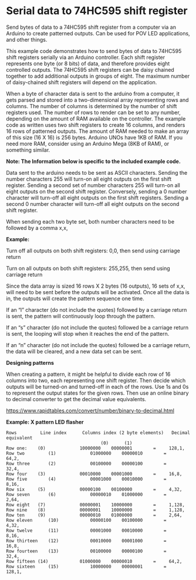 # Serial data to 74HC595 shift register
Send bytes of data to a 74HC595 shift register from a computer via an Arduino to create patterned outputs. Can be used for POV LED applications, and other things.


This example code demonstrates how to send bytes of data to 74HC595 shift registers serially via an Arduino controller.   Each shift register represents one byte (or 8 bits) of data, and therefore provides eight controlled outputs. The 74HC595 shift registers can be daisy chained together to add additional outputs in groups of eight.  The maximum number of daisy-chained shift registers will depend on the application.

When a byte of character data is sent to the arduino from a computer,  it gets parsed and stored into a two-dimensional array representing rows and columns.  The number of columns is determined by the number of shift registers used.  The number of rows to render can be set to any number, depending on the amount of RAM available on the controller.  The example code as written uses two shift registers to create 16 columns, and renders 16 rows of patterned outputs.   The amount of RAM needed to make an array of this size (16 X 16) is 256 bytes.  Arduino UNOs have 1KB of RAM.  If you need more RAM, consider using an Arduino Mega (8KB of RAM), or something similar.



**Note: The Information below is specific to the included example code.**

Data sent to the arduino needs to be sent as ASCII characters.  Sending the number characters 255 will turn-on all eight outputs on the first shift register.  Sending a second set of number characters 255 will turn-on all eight outputs on the second shift register.  Conversely, sending a 0 number character will turn-off all eight outputs on the first shift registers.  Sending a second 0 number character will turn-off all eight outputs on the second shift register.

When sending each two byte set, both number characters need to be followed by a comma  x,x,

**Example:**

Turn off all outputs on both shift registers:
        0,0,    then send using carriage return

Turn on all outputs on both shift registers:
        255,255, then send using carriage return

Since the data array is sized 16 rows X 2 bytes (16 outputs),  16 sets of x,x, will need to be sent before the outputs will be activated.  Once all the data is in, the outputs will create the pattern sequence one time.

If an “l” character (do not include the quotes) followed by a carriage return is sent, the pattern will continuously loop through the pattern.

If an “s” character (do not include the quotes) followed be a carriage return is sent, the looping will stop when it reaches the end of the pattern.

If an “n” character (do not include the quotes) followed be a carriage return, the data will be cleared, and a new data set can be sent.


**Designing patterns**

When creating a pattern, it might be helpful to divide each row of 16 columns into two, each representing one shift register.  Then decide which outputs will be turned-on and turned-off in each of the rows.  Use 1s and 0s to represent the output states for the given rows. Then use an online binary to decimal converter to get the decimal value equivalents.

https://www.rapidtables.com/convert/number/binary-to-decimal.html

**Example:  X pattern LED flasher**

```
Rows	     Line index      Columns index (2 byte elements)   Decimal equivalent	
                                    (0)      (1)
Row one: 	(0)             10000000    00000001	    =     128,1,
Row two         (1)             01000000    00000010	    =  	  64,2,
Row three       (2)             00100000    00000100	    =  	  32,4,
Row four	(3)             00010000    00001000	    =     16,8,
Row five        (4)             00001000    00010000	    =	  8,16,
Row six		(5)             00000100    00100000	    =	  4,32,
Row seven       (6)             00000010    01000000	    =	  2,64,
Row eight	(7)             00000001    10000000	    =	  1,128,
Row nine	(8)             00000001    10000000	    =	  1,128,
Row ten		(9)             00000010    01000000	    =	  2,64,
Row eleven      (10)            00000100    00100000	    =	  4,32,
Row twelve      (11)            00001000    00010000	    =	  8,16,
Row thirteen    (12)            00010000    00001000	    =     16,8,
Row fourteen    (13)            00100000    00000100	    =  	  32,4,
Row fifteen	(14)            01000000    00000010	    =  	  64,2,
Row sixteen     (15)            10000000    00000001        =     128,1,
```
